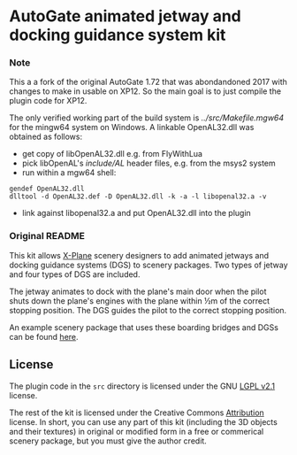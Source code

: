 # AutoGate animated jetway and docking guidance system kit

### Note
This a a fork of the original AutoGate 1.72 that was abondandoned 2017 with changes to make in usable on XP12.
So the main goal is to just compile the plugin code for XP12.

The only verified working part of the build system is *../src/Makefile.mgw64* for the mingw64 system on Windows.
A linkable OpenAL32.dll was obtained as follows:
- get copy of libOpenAL32.dll e.g. from FlyWithLua
- pick libOpenAL's *include/AL* header files, e.g. from the msys2 system
- run within a mgw64 shell:
```
gendef OpenAL32.dll
dlltool -d OpenAL32.def -D OpenAL32.dll -k -a -l libopenal32.a -v
```
- link against libopenal32.a and put OpenAL32.dll into the plugin

### Original README
This kit allows [X-Plane](http://www.x-plane.com/) scenery designers to add animated jetways and docking guidance systems (DGS) to scenery packages. Two types of jetway and four types of DGS are included.
 
The jetway animates to dock with the plane's main door when the pilot shuts down the plane's engines with the plane within ½m of the correct stopping position. The DGS guides the pilot to the correct stopping position.

An example scenery package that uses these boarding bridges and DGSs can be found [here](http://marginal.org.uk/x-planescenery/tutorials.html#autogate).
 
## License

The plugin code in the `src` directory is licensed under the GNU [LGPL v2.1](http://www.gnu.org/licenses/lgpl-2.1-standalone.html) license.

The rest of the kit is licensed under the Creative Commons [Attribution](http://creativecommons.org/licenses/by/3.0/) license. In short, you can use any part of this kit (including the 3D objects and their textures) in original or modified form in a free or commerical scenery package, but you must give the author credit.
